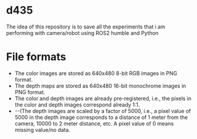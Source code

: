# d435

The idea of this repository is to save all the experiments that i am performing with camera/robot using ROS2 humble and Python

# File formats 

- The color images are stored as 640x480 8-bit RGB images in PNG format.
- The depth maps are stored as 640x480 16-bit monochrome images in PNG format.
- The color and depth images are already pre-registered, i.e., the pixels in the color and depth images correspond already 1:1.
- --(The depth images are scaled by a factor of 5000, i.e., a pixel value of 5000 in the depth image corresponds to a distance of 1 meter from the camera, 10000 to 2 meter distance, etc. A pixel value of 0 means missing value/no data.
